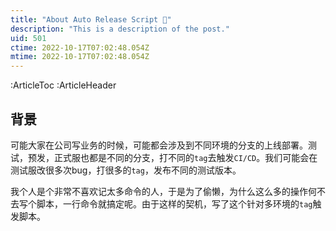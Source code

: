 ```yaml
---
title: "About Auto Release Script 🚀"
description: "This is a description of the post."
uid: 501
ctime: 2022-10-17T07:02:48.054Z
mtime: 2022-10-17T07:02:48.054Z
---
```


:ArticleToc
:ArticleHeader


## 背景
可能大家在公司写业务的时候，可能都会涉及到不同环境的分支的上线部署。测试，预发，正式服也都是不同的分支，打不同的`tag`去触发`CI/CD`。我们可能会在测试服改很多次bug，打很多的`tag`，发布不同的测试版本。

我个人是个非常不喜欢记太多命令的人，于是为了偷懒，为什么这么多的操作何不去写个脚本，一行命令就搞定呢。由于这样的契机，写了这个针对多环境的`tag`触发脚本。
